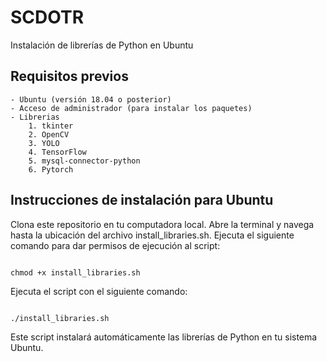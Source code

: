 # SCDOTR

Instalación de librerías de Python en Ubuntu

## Requisitos previos

    - Ubuntu (versión 18.04 o posterior)
    - Acceso de administrador (para instalar los paquetes)
    - Librerias
        1. tkinter
        2. OpenCV
        3. YOLO
        4. TensorFlow
        5. mysql-connector-python
        6. Pytorch

## Instrucciones de instalación para Ubuntu 

Clona este repositorio en tu computadora local. Abre la terminal y navega hasta la ubicación del archivo install_libraries.sh.
Ejecuta el siguiente comando para dar permisos de ejecución al script:

```shell

chmod +x install_libraries.sh
```

Ejecuta el script con el siguiente comando:

```shell

./install_libraries.sh
```

Este script instalará automáticamente las librerías de Python en tu sistema Ubuntu.
